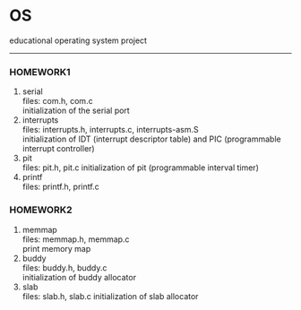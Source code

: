 # OS
educational operating system project

---

### HOMEWORK1
  1. serial  
        files: com.h, com.c  
        initialization of the serial port  
  2. interrupts  
        files: interrupts.h, interrupts.c, interrupts-asm.S  
        initialization of IDT (interrupt descriptor table) and PIC (programmable interrupt controller)  
  3. pit  
        files: pit.h, pit.c
        initialization of pit (programmable interval timer)  
  4. printf  
        files: printf.h, printf.c  


### HOMEWORK2
  1. memmap  
        files: memmap.h, memmap.c  
        print memory map  
  2. buddy  
        files: buddy.h, buddy.c  
        initialization of buddy allocator
  3. slab  
        files: slab.h, slab.c
        initialization of slab allocator  
        
